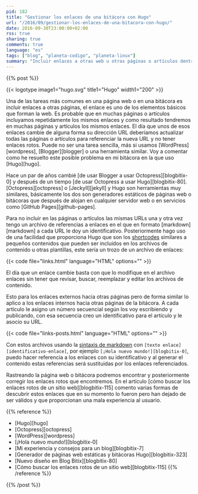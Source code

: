 ```yaml
---
pid: 182
title: "Gestionar los enlaces de una bitácora con Hugo"
url: "/2016/09/gestionar-los-enlaces-de-una-bitacora-con-hugo/"
date: 2016-09-30T23:00:00+02:00
rss: true
sharing: true
comments: true
language: "es"
tags: ["blog", "planeta-codigo", "planeta-linux"]
summary: "Incluir enlaces a otras web u otras páginas o artículos dentro del mismo sitio es el fundamento de internet y como tal es muy común. En el momento que queramos cambiar la URL de un enlace que haya sido incluido múltiples veces en un sitio puede que no nos sea una tarea sencilla, ni para buscarlos o por hacerlo uno a uno. Usando Hugo sigo la forma que explico a continuación para simplificar el sustituir una URL que cambia y para simplificar el hacer referencia e insertar los enlaces."
---
```


{{% post %}}

{{< logotype image1="hugo.svg" title1="Hugo" width1="200" >}}

Una de las tareas más comunes en una página web o en una bitácora es incluir enlaces a otras páginas, el enlace es uno de los elementos básicos que forman la web. Es probable que en muchas páginas o artículos incluyamos repetidamente los mismos enlaces y como resultado tendremos en muchas páginas y artículos los mismos enlaces. El día que unos de esos enlaces cambie de alguna forma su dirección URL deberíamos actualizar todas las páginas o artículos para referenciar la nueva URL y no tener enlaces rotos. Puede no ser una tarea sencilla, más si usamos [WordPress][wordpress], [Blogger][blogger] o una herramienta similar. Voy a comentar como he resuelto este posible problema en mi bitácora en la que uso [Hugo][hugo].

Hace un par de años cambié [de usar Blogger a usar Octopress][blogbitix-0] y después de un tiempo [de usar Octopress a usar Hugo][blogbitix-80]. [Octopress][octopress] o [Jeckyll][jekyll] y Hugo son herramientas muy similares, básicamente los dos son generadores estáticos de páginas web o bitácoras que después de alojan en cualquier servidor web o en servicios como [GitHub Pages][github-pages].

Para no incluir en las páginas o artículos las mismas URLs una y otra vez tengo un archivo de referencias a enlaces en el que en formato [markdown][markdown] a cada URL le doy un identificativo. Posteriormente hago uso de una facilidad que proporciona Hugo que son los [shortcodes](https://gohugo.io/extras/shortcodes/) similares a pequeños contenidos que pueden ser incluídos en los archivos de contenido u otras plantillas, este sería un trozo de un archivo de enlaces:

{{< code file="links.html" language="HTML" options="" >}}

El día que un enlace cambie basta con que lo modifique en el archivo enlaces sin tener que revisar, buscar, reemplazar y editar los archivos de contenido.

Esto para los enlaces externos hacia otras páginas pero de forma similar lo aplico a los enlaces internos hacia otras páginas de la bitácora. A cada artículo le asigno un número secuencial según los voy escribiendo y publicando, con esa secuencia creo un identificativo para el artículo y le asocio su URL.

{{< code file="links-posts.html" language="HTML" options="" >}}

Con estos archivos usando la [sintaxis de markdown](https://daringfireball.net/projects/markdown/syntax#link) con <code>\[texto enlace\]\[identificativo-enlace\]</code>, por ejemplo <code>\[¡Hola nuevo mundo!\]\[blogbitix-0\]</code>, puedo hacer referencia a los enlaces con su identificativo y al generar el contenido estas referencias será sustituidas por los enlaces referenciados.

Rastreando la página web o bitácora podremos encontrar y posteriormente corregir los enlaces rotos que encontremos. En el artículo [cómo buscar los enlaces rotos de un sitio web][blogbitix-115] comento varias formas de descubrir estos enlaces que en su momento lo fueron pero han dejado de ser válidos y que proporcionan una mala experiencia al usuario.

{{% reference %}}

* [Hugo][hugo]
* [Octopress][octopress]
* [WordPress][wordpress]
* [¡Hola nuevo mundo!][blogbitix-0]
* [Mi experiencia y consejos para un blog][blogbitix-7]
* [Generador de páginas web estáticas y bitácoras Hugo][blogbitix-323]
* [Nuevo diseño en Blog Bitix][blogbitix-80]
* [Cómo buscar los enlaces rotos de un sitio web][blogbitix-115]
{{% /reference %}}

{{% /post %}}
